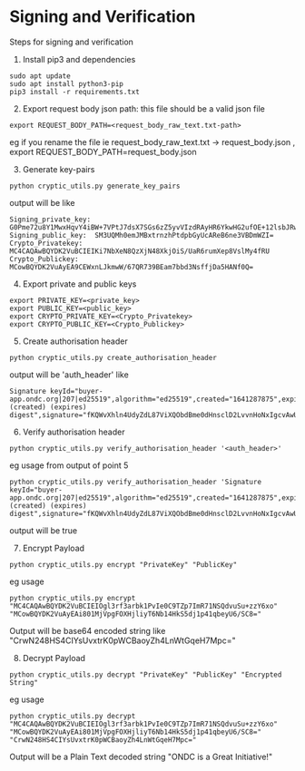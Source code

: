 # Signing and Verification
Steps for signing and verification

1. Install pip3 and dependencies
```
sudo apt update
sudo apt install python3-pip
pip3 install -r requirements.txt
```

2. Export request body json path:
this file should be a valid json file
```
export REQUEST_BODY_PATH=<request_body_raw_text.txt-path>
```
  eg if you rename the file ie request_body_raw_text.txt -> request_body.json , export REQUEST_BODY_PATH=request_body.json

3. Generate key-pairs
```
python cryptic_utils.py generate_key_pairs
```
  output will be like 
  ```
  Signing_private_key: G0Pme72u8Y1MwxHqvY4iBW+7VPtJ7dsX7SGs6zZ5yvVIzdRAyHR6YkwHG2ufOE+12lsbJRwBF4Hqd7dUEOZZkg==
  Signing_public_key:  SM3UQMh0emJMBxtrnzhPtdpbGyUcAReB6ne3VBDmWZI=
  Crypto_Privatekey:   MC4CAQAwBQYDK2VuBCIEIKi7NbXeN8QzXjN48XkjOiS/UaR6rumXep8VslMy4fRU
  Crypto_Publickey:    MCowBQYDK2VuAyEA9CEWxnLJkmwW/67QR739BEam7bbd3NsffjDa5HANf0Q=
  ```

4. Export private and public keys
```
export PRIVATE_KEY=<private_key>
export PUBLIC_KEY=<public_key>
export CRYPTO_PRIVATE_KEY=<Crypto_Privatekey>
export CRYPTO_PUBLIC_KEY=<Crypto_Publickey>
```

5. Create authorisation header
```
python cryptic_utils.py create_authorisation_header
```
output will be 'auth_header' like 
```shell
Signature keyId="buyer-app.ondc.org|207|ed25519",algorithm="ed25519",created="1641287875",expires="1641291475",headers="(created) (expires) digest",signature="fKQWvXhln4UdyZdL87ViXQObdBme0dHnsclD2LvvnHoNxIgcvAwUZOmwAnH5QKi9Upg5tRaxpoGhCFGHD+d+Bw=="
```

6. Verify authorisation header
```
python cryptic_utils.py verify_authorisation_header '<auth_header>'
```
eg usage from output of point 5
```
python cryptic_utils.py verify_authorisation_header 'Signature keyId="buyer-app.ondc.org|207|ed25519",algorithm="ed25519",created="1641287875",expires="1641291475",headers="(created) (expires) digest",signature="fKQWvXhln4UdyZdL87ViXQObdBme0dHnsclD2LvvnHoNxIgcvAwUZOmwAnH5QKi9Upg5tRaxpoGhCFGHD+d+Bw=="'
```
output will be true

7. Encrypt Payload
```
python cryptic_utils.py encrypt "PrivateKey" "PublicKey"
```

eg usage
```
python cryptic_utils.py encrypt "MC4CAQAwBQYDK2VuBCIEIOgl3rf3arbk1PvIe0C9TZp7ImR71NSQdvuSu+zzY6xo" "MCowBQYDK2VuAyEAi801MjVpgFOXHjliyT6Nb14HkS5dj1p41qbeyU6/SC8="
```

Output will be base64 encoded string like "CrwN248HS4CIYsUvxtrK0pWCBaoyZh4LnWtGqeH7Mpc="

8. Decrypt Payload
```
python cryptic_utils.py decrypt "PrivateKey" "PublicKey" "Encrypted String"
```
eg usage
```
python cryptic_utils.py decrypt "MC4CAQAwBQYDK2VuBCIEIOgl3rf3arbk1PvIe0C9TZp7ImR71NSQdvuSu+zzY6xo" "MCowBQYDK2VuAyEAi801MjVpgFOXHjliyT6Nb14HkS5dj1p41qbeyU6/SC8=" "CrwN248HS4CIYsUvxtrK0pWCBaoyZh4LnWtGqeH7Mpc="
```

Output will be a Plain Text decoded string "ONDC is a Great Initiative!"
